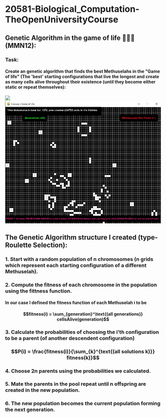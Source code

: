 # 20581-Biological_Computation-TheOpenUniversityCourse

## Genetic Algorithm in the game of life 🧬🧬🧬 (MMN12): 
### Task:
#### Create an genetic algorithm that finds the best Methuselahs in the "Game of life" (The 'best' starting configurations that live the longest and create as many cells alive throughout their existence (until they become either static or repeat themselves):
![](https://github.com/idogut3/20581-Biological_Computation-TheOpenUniversityCourse/blob/main/images_and_gifs/GeneticEvolution_of_configuration1.gif)
![](https://github.com/idogut3/20581-Biological_Computation-TheOpenUniversityCourse/blob/main/images_and_gifs/GeneticEvolution_of_configuration2.gif)

## The Genetic Algorithm structure I created (type- Roulette Selection):
### 1. Start with a random population of n chromosomes (n grids which represent each starting configuration of a different Methuselah).
### 2. Compute the fitness of each chromosome in the population using the fittness function.
#### In our case I defined the fitness function of each Methuselah i to be 
#### $$fitness(i) = \sum_{generation}^\text{(all generations)} cellsAlive(generation)$$
### 3. Calculate the probabilities of choosing the i'th configuration to be a parent (of another descendent configuration) 
### $$P(i) = \frac{fitness(i)}{\sum_{k}^{text{(all solutions k)}} fitness(k)}$$

### 4. Choose 2n parents using the probabilities we calculated.
### 5. Mate the parents in the pool repeat until n offspring are created in the new population.
### 6. The new population becomes the current population forming the next generation.


